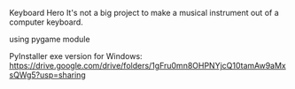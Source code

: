 Keyboard Hero
It's not a big project to make a musical instrument out of a computer keyboard.

using pygame module

PyInstaller exe version for Windows:
https://drive.google.com/drive/folders/1gFru0mn8OHPNYjcQ10tamAw9aMxsQWg5?usp=sharing

